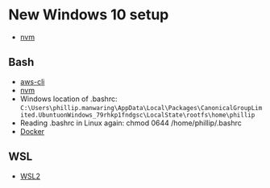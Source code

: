 # New Windows 10 setup
- [nvm](https://github.com/coreybutler/nvm-windows/)

## Bash
- [aws-cli](https://docs.aws.amazon.com/cli/latest/userguide/installing.html)
- [nvm](https://github.com/creationix/nvm)
- Windows location of .bashrc: `C:\Users\phillip.manwaring\AppData\Local\Packages\CanonicalGroupLimited.UbuntuonWindows_79rhkp1fndgsc\LocalState\rootfs\home\phillip`
- Reading .bashrc in Linux again: chmod 0644 /home/phillip/.bashrc
- [Docker](https://nickjanetakis.com/blog/setting-up-docker-for-windows-and-wsl-to-work-flawlessly)

## WSL
- [WSL2](./wsl)
